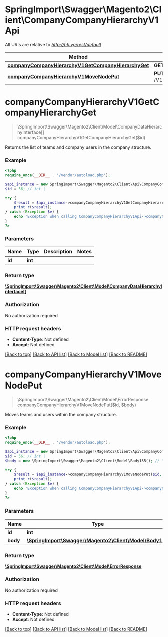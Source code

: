 # SpringImport\Swagger\Magento2\Client\CompanyCompanyHierarchyV1Api

All URIs are relative to *http://hb.vg/rest/default*

Method | HTTP request | Description
------------- | ------------- | -------------
[**companyCompanyHierarchyV1GetCompanyHierarchyGet**](CompanyCompanyHierarchyV1Api.md#companyCompanyHierarchyV1GetCompanyHierarchyGet) | **GET** /V1/hierarchy/{id} | 
[**companyCompanyHierarchyV1MoveNodePut**](CompanyCompanyHierarchyV1Api.md#companyCompanyHierarchyV1MoveNodePut) | **PUT** /V1/hierarchy/move/{id} | 


# **companyCompanyHierarchyV1GetCompanyHierarchyGet**
> \SpringImport\Swagger\Magento2\Client\Model\CompanyDataHierarchyInterface[] companyCompanyHierarchyV1GetCompanyHierarchyGet($id)



Returns the list of teams and company users in the company structure.

### Example
```php
<?php
require_once(__DIR__ . '/vendor/autoload.php');

$api_instance = new SpringImport\Swagger\Magento2\Client\Api\CompanyCompanyHierarchyV1Api();
$id = 56; // int | 

try {
    $result = $api_instance->companyCompanyHierarchyV1GetCompanyHierarchyGet($id);
    print_r($result);
} catch (Exception $e) {
    echo 'Exception when calling CompanyCompanyHierarchyV1Api->companyCompanyHierarchyV1GetCompanyHierarchyGet: ', $e->getMessage(), PHP_EOL;
}
?>
```

### Parameters

Name | Type | Description  | Notes
------------- | ------------- | ------------- | -------------
 **id** | **int**|  |

### Return type

[**\SpringImport\Swagger\Magento2\Client\Model\CompanyDataHierarchyInterface[]**](../Model/CompanyDataHierarchyInterface.md)

### Authorization

No authorization required

### HTTP request headers

 - **Content-Type**: Not defined
 - **Accept**: Not defined

[[Back to top]](#) [[Back to API list]](../../README.md#documentation-for-api-endpoints) [[Back to Model list]](../../README.md#documentation-for-models) [[Back to README]](../../README.md)

# **companyCompanyHierarchyV1MoveNodePut**
> \SpringImport\Swagger\Magento2\Client\Model\ErrorResponse companyCompanyHierarchyV1MoveNodePut($id, $body)



Moves teams and users within the company structure.

### Example
```php
<?php
require_once(__DIR__ . '/vendor/autoload.php');

$api_instance = new SpringImport\Swagger\Magento2\Client\Api\CompanyCompanyHierarchyV1Api();
$id = 56; // int | 
$body = new \SpringImport\Swagger\Magento2\Client\Model\Body135(); // \SpringImport\Swagger\Magento2\Client\Model\Body135 | 

try {
    $result = $api_instance->companyCompanyHierarchyV1MoveNodePut($id, $body);
    print_r($result);
} catch (Exception $e) {
    echo 'Exception when calling CompanyCompanyHierarchyV1Api->companyCompanyHierarchyV1MoveNodePut: ', $e->getMessage(), PHP_EOL;
}
?>
```

### Parameters

Name | Type | Description  | Notes
------------- | ------------- | ------------- | -------------
 **id** | **int**|  |
 **body** | [**\SpringImport\Swagger\Magento2\Client\Model\Body135**](../Model/\SpringImport\Swagger\Magento2\Client\Model\Body135.md)|  | [optional]

### Return type

[**\SpringImport\Swagger\Magento2\Client\Model\ErrorResponse**](../Model/ErrorResponse.md)

### Authorization

No authorization required

### HTTP request headers

 - **Content-Type**: Not defined
 - **Accept**: Not defined

[[Back to top]](#) [[Back to API list]](../../README.md#documentation-for-api-endpoints) [[Back to Model list]](../../README.md#documentation-for-models) [[Back to README]](../../README.md)


